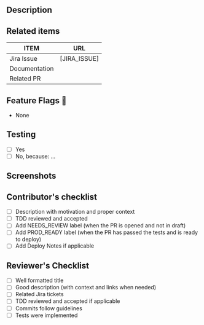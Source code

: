 ## Description

<!-- Describe the purpose of this PR (what, why and how) with what you are trying to achieve. Check this document https://talkdesk.atlassian.net/wiki/spaces/OM/pages/1911750857/Contribution+Guidelines#Pull-Requests with guidelines regarding good practices for the PRs. --->

## Related items

| ITEM          | URL                                   |
| ------------- | ------------------------------------- |
| Jira Issue    | [JIRA_ISSUE]                          |
| Documentation | <!-- documentation if you have it --> |
| Related PR    | <!-- #001 -->                         |

## Feature Flags 🏴

<!-- If your code is protected by a feature flag, please inform it using the following format:
  - To add: `+DCE_channels_email`
  - To remove: `-DCE_channels_livechat`
 -->

- None

## Testing

- [ ] Yes
- [ ] No, because: ...

## Screenshots

<!-- edit -->

## Contributor's checklist

<!-- We will check if you correctly followed our process. If not, your PR might take longer to get reviewed -->

- [ ] Description with motivation and proper context
- [ ] TDD reviewed and accepted
- [ ] Add NEEDS_REVIEW label (when the PR is opened and not in draft)
- [ ] Add PROD_READY label (when the PR has passed the tests and is ready to deploy)
- [ ] Add Deploy Notes if applicable

## Reviewer's Checklist

<!-- You can see below the guidelines. Avoid having non-useful commits as that generates a lot of garbage in the final merge commit if people just merge the messages -->
<!-- It would be great to advise people to consolidate the PR merge message -->

- [ ] Well formatted title
- [ ] Good description (with context and links when needed)
- [ ] Related Jira tickets
- [ ] TDD reviewed and accepted if applicable
- [ ] Commits follow guidelines
- [ ] Tests were implemented
